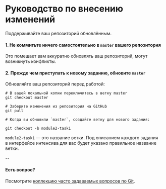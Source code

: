 # Руководство по внесению изменений

Поддерживайте ваш репозиторий обновлённым. 

#### 1. Не коммитьте ничего самостоятельно в `master` вашего репозитория

Это помешает вам аккуратно обновлять ваш репозиторий, могут возникнуть конфликты.

#### 2. Прежде чем приступать к новому заданию, обновите `master`

Обновляйте ваш репозиторий перед работой:

```
# В вашей локальной копии переключитесь в ветку master
git checkout master

# Заберите изменения из репозитория на GitHub
git pull

```

```
# Когда вы обновили `master`, создайте ветку для нового задания:

git checkout -b module2-task1
```

`module2-task1` — это название ветки. Под описанием каждого задания в интерфейсе интенсива для вас будет указано правильное название ветки.

--

#### Есть вопрос?

Посмотрите [коллекцию часто задаваемых вопросов по Git](http://firstaidgit.ru).
